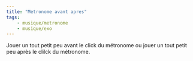 ```yaml
---
title: "Metronome avant apres"
tags:
    - musique/metronome
    - musique/exo
---
```


Jouer un tout petit peu avant le click du métronome
ou jouer un tout petit peu après le clilck du métronome.

